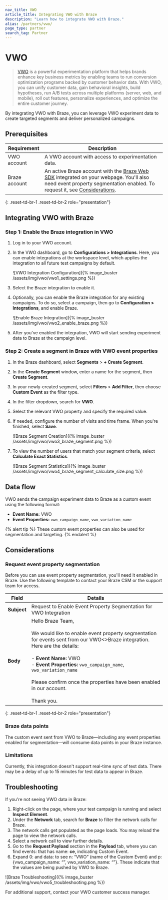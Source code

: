 ```yaml
---
nav_title: VWO
article_title: Integrating VWO with Braze
description: "Learn how to integrate VWO with Braze."
alias: /partners/vwo/
page_type: partner
search_tag: Partner
---
```


# VWO

> [VWO](https://vwo.com/) is a powerful experimentation platform that helps brands enhance key business metrics by enabling teams to run conversion optimization programs backed by customer behavior data. With VWO, you can unify customer data, gain behavioral insights, build hypotheses, run A/B tests across multiple platforms (server, web, and mobile), roll out features, personalize experiences, and optimize the entire customer journey.

By integrating VWO with Braze, you can leverage VWO experiment data to create targeted segments and deliver personalized campaigns.

## Prerequisites

| Requirement     | Description |
|-----------------|-------------|
| VWO account     | A VWO account with access to experimentation data. |
| Braze account   | An active Braze account with the [Braze Web SDK]({{site.baseurl}}/developer_guide/sdk_integration/?sdktab=web) integrated on your webpage. You'll also need event property segmentation enabled. To request it, see [Considerations](#request-event-property-segmentation). |
{: .reset-td-br-1 .reset-td-br-2 role="presentation"}

## Integrating VWO with Braze

### Step 1: Enable the Braze integration in VWO

1. Log in to your VWO account.
2. In the VWO dashboard, go to **Configurations > Integrations**. Here, you can enable integrations at the workspace level, which applies the integration to all future test campaigns by default.

   ![VWO Integration Configuration]({% image_buster /assets/img/vwo/vwo1_settings.png %})

4. Select the Braze integration to enable it.
5. Optionally, you can enable the Braze integration for any existing campaigns. To do so, select a campaign, then go to **Configuration > Integrations**, and enable Braze.

   ![Enable Braze Integration]({% image_buster /assets/img/vwo/vwo2_enable_braze.png %})

6. After you've enabled the integration, VWO will start sending experiment data to Braze at the campaign level.

### Step 2: Create a segment in Braze with VWO event properties

1. In the Braze dashboard, select **Segments** > **+ Create Segment**.
3. In the **Create Segment** window, enter a name for the segment, then **Create Segment**.
4. In your newly-created segment, select **Filters** > **Add Filter**, then choose **Custom Event** as the filter type.
6. In the filter dropdown, search for **VWO**.
7. Select the relevant VWO property and specify the required value.
8. If needed, configure the number of visits and time frame. When you're finished, select **Save**.

   ![Braze Segment Creation]({% image_buster /assets/img/vwo/vwo3_braze_segment.png %})

9. To view the number of users that match your segment criteria, select **Calculate Exact Statistics**.

   ![Braze Segment Statistics]({% image_buster /assets/img/vwo/vwo4_braze_segment_calculate_size.png %})

## Data flow

VWO sends the campaign experiment data to Braze as a custom event using the following format:

- **Event Name:** VWO
- **Event Properties:** `vwo_campaign_name`, `vwo_variation_name`

{% alert tip %}
These custom event properties can also be used for segmentation and targeting.
{% endalert %}

## Considerations

### Request event property segmentation

Before you can use event property segmentation, you'll need it enabled in Braze. Use the following template to contact your Braze CSM or the support team for access.

   <table>
   <thead>
      <tr>
         <th>Field</th>
         <th>Details</th>
      </tr>
   </thead>
   <tbody>
      <tr>
         <td><strong>Subject</strong></td>
         <td>Request to Enable Event Property Segmentation for VWO Integration</td>
      </tr>
      <tr>
         <td><strong>Body</strong></td>
         <td>
         Hello Braze Team,<br><br>
         We would like to enable event property segmentation for events sent from our VWO&lt;&gt;Braze integration. Here are the details:<br><br>
         - <strong>Event Name:</strong> VWO<br>
         - <strong>Event Properties:</strong> <code>vwo_campaign_name</code>, <code>vwo_variation_name</code><br><br>
         Please confirm once the properties have been enabled in our account.<br><br>
         Thank you.
         </td>
      </tr>
   </tbody>
   </table>
   {: .reset-td-br-1 .reset-td-br-2 role="presentation"}

### Braze data points

The custom event sent from VWO to Braze&#8212;including any event properties enabled for segmentation&#8212;will consume data points in your Braze instance.

### Limitations

Currently, this integration doesn't support real-time sync of test data. There may be a delay of up to 15 minutes for test data to appear in Braze.

## Troubleshooting

If you're not seeing VWO data in Braze:

1. Right-click on the page, where your test campaign is running and select **Inspect Element**.
2. Under the **Network** tab, search for **Braze** to filter the network calls for Braze.
3. The network calls get populated as the page loads. You may reload the page to view the network calls.
4. Select a network call to view further details.
5. Go to the **Request Payload** section in the **Payload** tab, where you can find events: that has name: **ce**, indicating Custom Event.
6. Expand 0: and data: to see n: “VWO” (name of the Custom Event) and p: {vwo_campaign_name: “<your vwo campaign name>”, vwo_variation_name: “<variation name>”}. These indicate that the values are being pushed by VWO to Braze.

 ![Braze Troubleshooting]({% image_buster /assets/img/vwo/vwo5_troubleshooting.png %})

For additional support, contact your VWO customer success manager.

